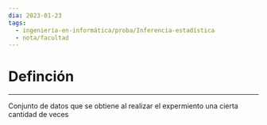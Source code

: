 ```yaml
---
dia: 2023-01-23
tags:
  - ingeniería-en-informática/proba/Inferencia-estadística
  - nota/facultad
---
```

# Definción
---
Conjunto de datos que se obtiene al realizar el expermiento una cierta cantidad de veces